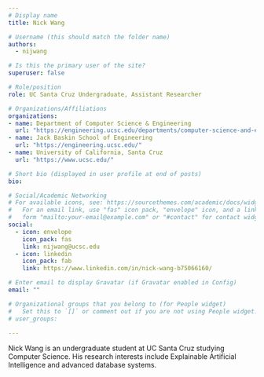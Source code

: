 ```yaml
---
# Display name
title: Nick Wang

# Username (this should match the folder name)
authors:
  - nijwang

# Is this the primary user of the site?
superuser: false

# Role/position
role: UC Santa Cruz Undergraduate, Assistant Researcher

# Organizations/Affiliations
organizations:
- name: Department of Computer Science & Engineering
  url: "https://engineering.ucsc.edu/departments/computer-science-and-engineering"
- name: Jack Baskin School of Engineering
  url: "https://engineering.ucsc.edu/"
- name: University of California, Santa Cruz
  url: "https://www.ucsc.edu/"

# Short bio (displayed in user profile at end of posts)
bio:

# Social/Academic Networking
# For available icons, see: https://sourcethemes.com/academic/docs/widgets/#icons
#   For an email link, use "fas" icon pack, "envelope" icon, and a link in the
#   form "mailto:your-email@example.com" or "#contact" for contact widget.
social:
  - icon: envelope
    icon_pack: fas
    link: nijwang@ucsc.edu
  - icon: linkedin
    icon_pack: fab
    link: https://www.linkedin.com/in/nick-wang-b75066160/

# Enter email to display Gravatar (if Gravatar enabled in Config)
email: ""

# Organizational groups that you belong to (for People widget)
#   Set this to `[]` or comment out if you are not using People widget.
# user_groups:
  
---
```


Nick Wang is an undergraduate student at UC Santa Cruz studying Computer Science. His research interests include Explainable Artificial Intelligence and advanced database systems.
